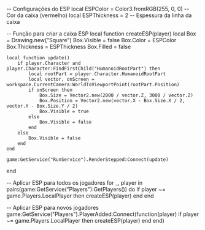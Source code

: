 -- Configurações do ESP
local ESPColor = Color3.fromRGB(255, 0, 0) -- Cor da caixa (vermelho)
local ESPThickness = 2 -- Espessura da linha da caixa

-- Função para criar a caixa ESP
local function createESP(player)
    local Box = Drawing.new("Square")
    Box.Visible = false
    Box.Color = ESPColor
    Box.Thickness = ESPThickness
    Box.Filled = false

    local function update()
        if player.Character and player.Character:FindFirstChild("HumanoidRootPart") then
            local rootPart = player.Character.HumanoidRootPart
            local vector, onScreen = workspace.CurrentCamera:WorldToViewportPoint(rootPart.Position)
            if onScreen then
                Box.Size = Vector2.new(2000 / vector.Z, 3000 / vector.Z)
                Box.Position = Vector2.new(vector.X - Box.Size.X / 2, vector.Y - Box.Size.Y / 2)
                Box.Visible = true
            else
                Box.Visible = false
            end
        else
            Box.Visible = false
        end
    end

    game:GetService("RunService").RenderStepped:Connect(update)
end

-- Aplicar ESP para todos os jogadores
for _, player in pairs(game:GetService("Players"):GetPlayers()) do
    if player ~= game.Players.LocalPlayer then
        createESP(player)
    end
end

-- Aplicar ESP para novos jogadores
game:GetService("Players").PlayerAdded:Connect(function(player)
    if player ~= game.Players.LocalPlayer then
        createESP(player)
    end
end)
